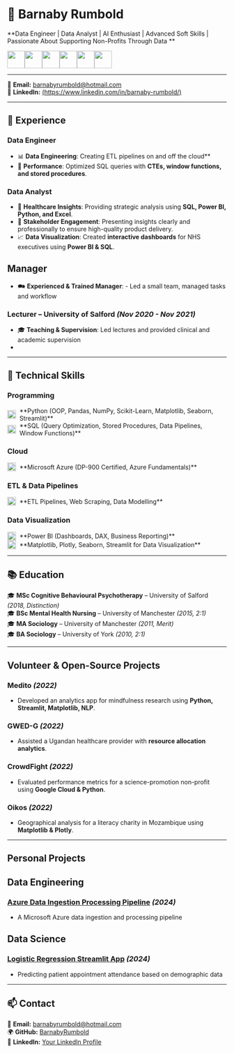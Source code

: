 # 🚀 Barnaby Rumbold  
**Data Engineer | Data Analyst | AI Enthusiast | Advanced Soft Skills | Passionate About Supporting Non-Profits Through Data **  
<div style="display: flex;">
  <img src="https://cdn.jsdelivr.net/gh/devicons/devicon/icons/python/python-original.svg" width="40px"/>
  <img src="https://raw.githubusercontent.com/BarnabyRumbold/BarnabyRumbold/main/icons8-sql-database-96.png" width="40px"/>
  <img src="https://cdn.jsdelivr.net/gh/devicons/devicon/icons/azure/azure-original.svg" width="40px"/>
  <img src="https://github.com/BarnabyRumbold/BarnabyRumbold/blob/main/icons8-power-bi-144.png" width="40px"/>
  <img src="https://github.com/BarnabyRumbold/BarnabyRumbold/blob/main/icons8-streamlit-144.png" width="40px"/>
  <img src="https://github.com/BarnabyRumbold/BarnabyRumbold/blob/main/icons8-cloud-computing-64.png" width="40px"/>

</div>

---

📧 **Email:** barnabyrumbold@hotmail.com  
🔗 **LinkedIn:** [(https://www.linkedin.com/in/barnaby-rumbold/)](#)  

---

## 💼 **Experience**
### **Data Engineer**
- 📊 **Data Engineering**: Creating ETL pipelines on and off the cloud**
- 🔄 **Performance**: Optimized SQL queries with **CTEs, window functions, and stored procedures**.  

### **Data Analyst**
- 🏥 **Healthcare Insights**: Providing strategic analysis using **SQL, Power BI, Python, and Excel**.  
- 📢 **Stakeholder Engagement**: Presenting insights clearly and professionally to ensure high-quality product delivery.  
- 📈 **Data Visualization**: Created **interactive dashboards** for NHS executives using **Power BI & SQL**.  

## **Manager**
- 🗪 **Experienced & Trained Manager**: - Led a small team, managed tasks and workflow

### **Lecturer** – University of Salford _(Nov 2020 - Nov 2021)_
- 🎓 **Teaching & Supervision**: Led lectures and provided clinical and academic supervision
- 
---

## 🔧 **Technical Skills**
### **Programming**
<div style="display: flex; align-items: center;">
  <img src="https://cdn.jsdelivr.net/gh/devicons/devicon/icons/python/python-original.svg" width="20px"/>
  <span style="margin-left: 8px;">**Python (OOP, Pandas, NumPy, Scikit-Learn, Matplotlib, Seaborn, Streamlit)**</span>
</div>  

<div style="display: flex; align-items: center;">
  <img src="https://raw.githubusercontent.com/BarnabyRumbold/BarnabyRumbold/main/icons8-sql-database-96.png" width="20px"/>
  <span style="margin-left: 8px;">**SQL (Query Optimization, Stored Procedures, Data Pipelines, Window Functions)**</span>
</div>  

### **Cloud**
<div style="display: flex; align-items: center;">
  <img src="https://cdn.jsdelivr.net/gh/devicons/devicon/icons/azure/azure-original.svg" width="20px"/>
  <span style="margin-left: 8px;">**Microsoft Azure (DP-900 Certified, Azure Fundamentals)**</span>
</div>  

### **ETL & Data Pipelines**
<div style="display: flex; align-items: center;">
<img src="https://github.com/BarnabyRumbold/BarnabyRumbold/blob/main/icons8-cloud-computing-64.png" width="20px"/>
  <span style="margin-left: 8px;">**ETL Pipelines, Web Scraping, Data Modelling**</span>
</div>  


### **Data Visualization**
<div style="display: flex; align-items: center;">
  <img src="https://github.com/BarnabyRumbold/BarnabyRumbold/blob/main/icons8-power-bi-144.png" width="20px"/>
  <span style="margin-left: 8px;">**Power BI (Dashboards, DAX, Business Reporting)**</span>
</div>

<div style="display: flex; align-items: center;">
  <img src="https://github.com/BarnabyRumbold/BarnabyRumbold/blob/main/icons8-streamlit-144.png" width="20px"/>
  <span style="margin-left: 8px;">**Matplotlib, Plotly, Seaborn, Streamlit for Data Visualization**</span>
</div>

---

## 📚 **Education**
🎓 **MSc Cognitive Behavioural Psychotherapy** – University of Salford _(2018, Distinction)_  
🎓 **BSc Mental Health Nursing** – University of Manchester _(2015, 2:1)_  
🎓 **MA Sociology** – University of Manchester _(2011, Merit)_  
🎓 **BA Sociology** – University of York _(2010, 2:1)_  

---

## **Volunteer & Open-Source Projects**
### **Medito** _(2022)_
- Developed an analytics app for mindfulness research using **Python, Streamlit, Matplotlib, NLP**.  
### **GWED-G** _(2022)_
- Assisted a Ugandan healthcare provider with **resource allocation analytics**.  
### **CrowdFight** _(2022)_
- Evaluated performance metrics for a science-promotion non-profit using **Google Cloud & Python**.  
### **Oikos** _(2022)_
- Geographical analysis for a literacy charity in Mozambique using **Matplotlib & Plotly**.

---
## **Personal Projects**

## **Data Engineering**
### [Azure Data Ingestion Processing Pipeline](https://github.com/BarnabyRumbold/data-ingestion-processing-pipeline) _(2024)_
- A Microsoft Azure data ingestion and processing pipeline

## **Data Science**
### **[Logistic Regression Streamlit App](https://github.com/BarnabyRumbold/logistic_regression_streamlit_app)** _(2024)_
- Predicting patient appointment attendance based on demographic data

---

## 📫 **Contact**
📧 **Email:** barnabyrumbold@hotmail.com  
🌍 **GitHub:** [BarnabyRumbold](https://github.com/BarnabyRumbold)  
💼 **LinkedIn:** [Your LinkedIn Profile](#)  
